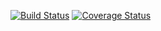 [![Build Status](https://secure.travis-ci.org/dera-/derarara.png?branch=master)](http://travis-ci.org/dera-/derarara)
[![Coverage Status](https://coveralls.io/repos/dera-/derarara/badge.png?branch=master)](https://coveralls.io/r/dera-/derarara?branch=master)